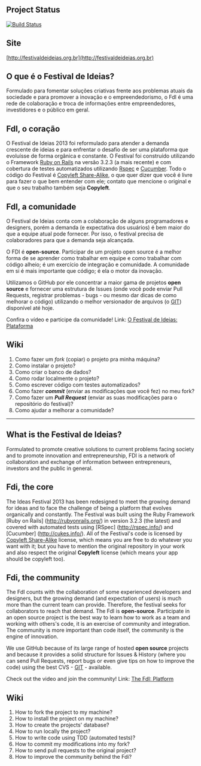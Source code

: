 Project Status
------
[![Build Status](https://secure.travis-ci.org/engageis/festivaldeideias.png?branch=master)](http://travis-ci.org/engageis/festivaldeideias)


Site
----
[http://festivaldeideias.org.br](http://festivaldeideias.org.br)


O que é o Festival de Ideias?
-----------------------------

Formulado para fomentar soluções criativas frente aos problemas atuais da sociedade e para
promover a inovação e o empreendedorismo, o FdI é uma rede de colaboração e troca de
informações entre empreendedores, investidores e o público em geral.


FdI, o coração
--------------

O Festival de Ideias 2013 foi reformulado para atender a demanda crescente de ideias
e para enfrentar o desafio de ser uma plataforma que evoluísse de forma orgânica e constante.
O Festival foi construído utilizando o Framework [Ruby on Rails](http://rubyonrails.com.br/) na 
versão 3.2.3 (a mais recente) e com cobertura de testes automatizados utilizando [Rspec](http://rspec.info/) e [Cucumber](http://cukes.info/).
Todo o código do Festival é [Copyleft Share-Alike](http://pt.wikipedia.org/wiki/Copyleft), o que quer dizer que você é livre para fazer o que bem entender com ele; 
contato que mencione o original e que o seu trabalho também seja **Copyleft**.


FdI, a comunidade
-----------------

O Festival de Ideias conta com a colaboração de alguns programadores e designers, porém a demanda (e expectativa dos usuários) é bem maior do que a equipe
atual pode fornecer. Por isso, o festival precisa de colaboradores para que a demanda seja alcançada.

O FDI é **open-source**. Participar de um projeto open source é a melhor forma de se aprender como trabalhar em equipe e como trabalhar com código alheio; é um
exercício de integração e comunidade. A comunidade em si é mais importante que código; é ela o motor da inovação.

Utilizamos o GitHub por ele concentrar a maior gama de projetos **open source** e fornecer uma estrutura de Issues (onde você pode enviar Pull Requests, registrar
problemas - bugs - ou mesmo dar dicas de como melhorar o código) utilizando o melhor versionador de arquivos (o [GIT](http://pt.wikipedia.org/wiki/Git)) disponível
até hoje. 

Confira o vídeo e participe da comunidade!
Link: [O Festival de Ideias: Plataforma](http://www.youtube.com/embed/MX2ArQiavHU)


Wiki
----

1. Como fazer um *fork* (copiar) o projeto pra minha máquina?
2. Como instalar o projeto?
3. Como criar o banco de dados?
4. Como rodar localmente o projeto?
5. Como escrever código com testes automatizados?
6. Como fazer *__commit__* (enviar as modificações que você fez) no meu fork?
7. Como fazer um *__Pull Request__* (enviar as suas modificações para o repositório do festival)?
8. Como ajudar a melhorar a comunidade?







------------------------------


What is the Festival de Ideias?
-------------------------------
Formulated to promote creative solutions to current problems facing society and to 
promote innovation and entrepreneurship, FDI is a network of collaboration and exchange
of information between entrepreneurs, investors and the public in general.


Fdi, the core
-------------

The Ideas Festival 2013 has been redesigned to meet the growing demand for ideas and to face the challenge
of being a platform that evolves organically and constantly. The Festival was built using the Ruby Framework [Ruby on Rails] (http://rubyonrails.org/)
in version 3.2.3 (the latest) and covered with automated tests using [RSpec] (http://rspec.info/) and [Cucumber] (http://cukes.info/). 
All of the Festival's code is licensed by [Copyleft Share-Alike](http://en.wikipedia.org/wiki/Copyleft) license, which means you are free to do whatever you want with it; 
but you have to mention the original repository in your work and also respect the original **Copyleft** license (which means your app should be copyleft too).


Fdi, the community
------------------

The FdI counts with the collaboration of some experienced developers and designers, but the growing demand (and expectation of users)
is much more than the current team can provide. Therefore, the festival seeks for collaborators to reach that demand.
The FdI is **open-source**. Participate in an open source project is the best way to learn how to work as a team and working with others's code, it is an
exercise of community and integration. The community is more important than code itself, the community is the engine of innovation.

We use GitHub because of its large range of hosted **open source** projects and because it provides a solid structure for Issues & History (where you can send Pull Requests,
report bugs or even give tips on how to improve the code) using the best CVS - [GIT](http://pt.wikipedia.org/wiki/Git) - available.

Check out the video and join the community!
Link: [The FdI: Platform](http://www.youtube.com/embed/MX2ArQiavHU)


Wiki
----

1. How to fork the project to my machine?
2. How to install the project on my machine?
3. How to create the projects' database?
4. How to run locally the project?
5. How to write code using TDD (automated tests)?
6. How to commit my modifications into my fork?
7. How to send pull requests to the original project?
8. How to improve the community behind the Fdi?

